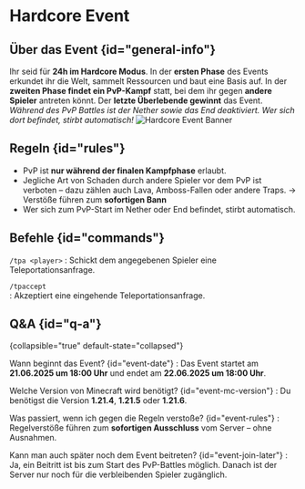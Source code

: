 <primary-label ref="event-upcoming"/>
<secondary-label ref="hardcore-event-mc-version"/>
<secondary-label ref="hardcore-event-date"/>

# Hardcore Event

## Über das Event {id="general-info"}
Ihr seid für **24h im Hardcore Modus**. In der **ersten Phase** des Events erkundet ihr die Welt, sammelt Ressourcen und baut eine Basis auf. In der **zweiten Phase findet ein PvP-Kampf** statt, bei dem ihr gegen **andere Spieler** antreten könnt. Der **letzte Überlebende gewinnt** das Event.
*Während des PvP Battles ist der Nether sowie das End deaktiviert. Wer sich dort befindet, stirbt automatisch!*
![Hardcore Event Banner](hardcore-event-banner.png)

## Regeln {id="rules"}

- PvP ist **nur während der finalen Kampfphase** erlaubt.
- Jegliche Art von Schaden durch andere Spieler vor dem PvP ist verboten – dazu zählen auch Lava, Amboss-Fallen oder andere Traps.
  → Verstöße führen zum **sofortigen Bann**
- Wer sich zum PvP-Start im Nether oder End befindet, stirbt automatisch.

## Befehle {id="commands"}

`/tpa <player>`
: Schickt dem angegebenen Spieler eine Teleportationsanfrage.

`/tpaccept`  
: Akzeptiert eine eingehende Teleportationsanfrage.

## Q&A {id="q-a"}

{collapsible="true" default-state="collapsed"}

Wann beginnt das Event? {id="event-date"}
: Das Event startet am **21.06.2025 um 18:00 Uhr** und endet am **22.06.2025 um 18:00 Uhr**.

Welche Version von Minecraft wird benötigt? {id="event-mc-version"}
: Du benötigst die Version **1.21.4**, **1.21.5** oder **1.21.6**.

Was passiert, wenn ich gegen die Regeln verstoße? {id="event-rules"}
: Regelverstöße führen zum **sofortigen Ausschluss** vom Server – ohne Ausnahmen.

Kann man auch später noch dem Event beitreten? {id="event-join-later"}
: Ja, ein Beitritt ist bis zum Start des PvP-Battles möglich. Danach ist der Server nur noch für die verbleibenden Spieler zugänglich.
